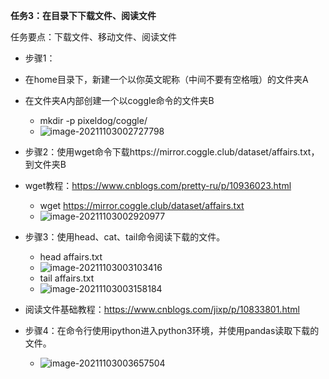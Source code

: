 **任务3：在目录下下载文件、阅读文件**

任务要点：下载文件、移动文件、阅读文件

- 步骤1：

- 在home目录下，新建一个以你英文昵称（中间不要有空格哦）的文件夹A

- 在文件夹A内部创建一个以coggle命令的文件夹B
  - mkdir -p pixeldog/coggle/
  - ![image-20211103002727798](C:\Users\ZHUAN\AppData\Roaming\Typora\typora-user-images\image-20211103002727798.png)

- 步骤2：使用wget命令下载https://mirror.coggle.club/dataset/affairs.txt，到文件夹B

- wget教程：https://www.cnblogs.com/pretty-ru/p/10936023.html
  - wget https://mirror.coggle.club/dataset/affairs.txt
  - ![image-20211103002920977](C:\Users\ZHUAN\AppData\Roaming\Typora\typora-user-images\image-20211103002920977.png)

- 步骤3：使用head、cat、tail命令阅读下载的文件。
  - head affairs.txt
  - ![image-20211103003103416](C:\Users\ZHUAN\AppData\Roaming\Typora\typora-user-images\image-20211103003103416.png)
  - tail affairs.txt
  - ![image-20211103003158184](C:\Users\ZHUAN\AppData\Roaming\Typora\typora-user-images\image-20211103003158184.png)

- 阅读文件基础教程：https://www.cnblogs.com/jixp/p/10833801.html

- 步骤4：在命令行使用ipython进入python3环境，并使用pandas读取下载的文件。

  - ![image-20211103003657504](C:\Users\ZHUAN\AppData\Roaming\Typora\typora-user-images\image-20211103003657504.png)

  
